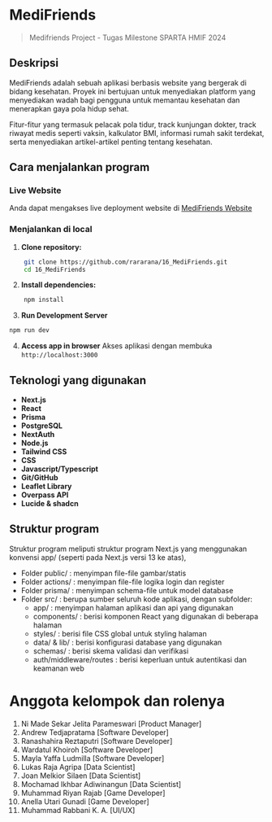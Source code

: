 # MediFriends

> Medifriends Project - Tugas Milestone SPARTA HMIF 2024

## Deskripsi

MediFriends adalah sebuah aplikasi berbasis website yang bergerak di bidang kesehatan. Proyek ini bertujuan untuk menyediakan platform yang menyediakan wadah bagi pengguna untuk memantau kesehatan dan menerapkan gaya pola hidup sehat.

Fitur-fitur yang termasuk pelacak pola tidur, track kunjungan dokter, track riwayat medis seperti vaksin, kalkulator BMI, informasi rumah sakit terdekat, serta menyediakan artikel-artikel penting tentang kesehatan.

## Cara menjalankan program

### Live Website

Anda dapat mengakses live deployment website di [MediFriends Website](https://16-medifriends.vercel.app/)

### Menjalankan di local

1. **Clone repository:**

```bash
    git clone https://github.com/rararana/16_MediFriends.git
    cd 16_MediFriends
```

2. **Install dependencies:**

```bash
    npm install
```

3. **Run Development Server**

```bash
npm run dev

```

4. **Access app in browser**
   Akses aplikasi dengan membuka
   `http://localhost:3000`

## Teknologi yang digunakan

-   **Next.js**
-   **React**
-   **Prisma**
-   **PostgreSQL**
-   **NextAuth**
-   **Node.js**
-   **Tailwind CSS**
-   **CSS**
-   **Javascript/Typescript**
-   **Git/GitHub**
-   **Leaflet Library**
-   **Overpass API**
-   **Lucide & shadcn**

## Struktur program

Struktur program meliputi struktur program Next.js yang menggunakan konvensi app/ (seperti pada Next.js versi 13 ke atas),

-   Folder public/ : menyimpan file-file gambar/statis
-   Folder actions/ : menyimpan file-file logika login dan register
-   Folder prisma/ : menyimpan schema-file untuk model database
-   Folder src/ : berupa sumber seluruh kode aplikasi, dengan subfolder:
    -   app/ : menyimpan halaman aplikasi dan api yang digunakan
    -   components/ : berisi komponen React yang digunakan di beberapa halaman
    -   styles/ : berisi file CSS global untuk styling halaman
    -   data/ & lib/ : berisi konfigurasi database yang digunakan
    -   schemas/ : berisi skema validasi dan verifikasi
    -   auth/middleware/routes : berisi keperluan untuk autentikasi dan keamanan web

# Anggota kelompok dan rolenya

1. Ni Made Sekar Jelita Parameswari [Product Manager]
2. Andrew Tedjapratama [Software Developer]
3. Ranashahira Reztaputri [Software Developer]
4. Wardatul Khoiroh [Software Developer]
5. Mayla Yaffa Ludmilla [Software Developer]
6. Lukas Raja Agripa [Data Scientist]
7. Joan Melkior Silaen [Data Scientist]
8. Mochamad Ikhbar Adiwinangun [Data Scientist]
9. Muhammad Riyan Rajab [Game Developer]
10. Anella Utari Gunadi [Game Developer]
11. Muhammad Rabbani K. A. [UI/UX]

